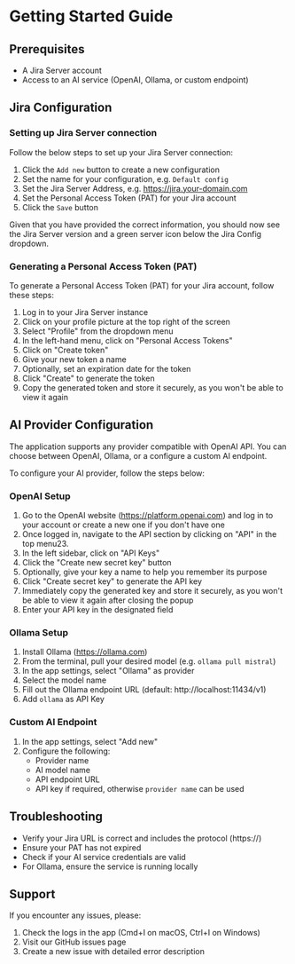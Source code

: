 # Getting Started Guide

## Prerequisites
- A Jira Server account
- Access to an AI service (OpenAI, Ollama, or custom endpoint)

## Jira Configuration

### Setting up Jira Server connection
Follow the below steps to set up your Jira Server connection:

1. Click the `Add new` button to create a new configuration
2. Set the name for your configuration, e.g. `Default config`
2. Set the Jira Server Address, e.g. https://jira.your-domain.com
3. Set the Personal Access Token (PAT) for your Jira account
4. Click the `Save` button

Given that you have provided the correct information, you should now see the Jira Server version and a green server icon below the Jira Config dropdown.

### Generating a Personal Access Token (PAT)
To generate a Personal Access Token (PAT) for your Jira account, follow these steps:

1. Log in to your Jira Server instance
2. Click on your profile picture at the top right of the screen
3. Select "Profile" from the dropdown menu
4. In the left-hand menu, click on "Personal Access Tokens"
5. Click on "Create token"
6. Give your new token a name
7. Optionally, set an expiration date for the token
8. Click "Create" to generate the token
9. Copy the generated token and store it securely, as you won't be able to view it again

## AI Provider Configuration
The application supports any provider compatible with OpenAI API. You can choose between OpenAI, Ollama, or a configure a custom AI endpoint.

To configure your AI provider, follow the steps below:

### OpenAI Setup
1. Go to the OpenAI website (https://platform.openai.com) and log in to your account or create a new one if you don't have one
2. Once logged in, navigate to the API section by clicking on "API" in the top menu23.
3. In the left sidebar, click on "API Keys"
4. Click the "Create new secret key" button
5. Optionally, give your key a name to help you remember its purpose
6. Click "Create secret key" to generate the API key
7. Immediately copy the generated key and store it securely, as you won't be able to view it again after closing the popup
6. Enter your API key in the designated field

### Ollama Setup
1. Install Ollama (https://ollama.com)
2. From the terminal, pull your desired model (e.g. `ollama pull mistral`)
3. In the app settings, select "Ollama" as provider
4. Select the model name
5. Fill out the Ollama endpoint URL (default: http://localhost:11434/v1)
6. Add `ollama` as API  Key

### Custom AI Endpoint
1. In the app settings, select "Add new"
2. Configure the following:
   - Provider name
   - AI model name
   - API endpoint URL
   - API key if required, otherwise `provider name` can be used


## Troubleshooting
- Verify your Jira URL is correct and includes the protocol (https://)
- Ensure your PAT has not expired
- Check if your AI service credentials are valid
- For Ollama, ensure the service is running locally

## Support
If you encounter any issues, please:
1. Check the logs in the app (Cmd+I on macOS, Ctrl+I on Windows)
2. Visit our GitHub issues page
3. Create a new issue with detailed error description